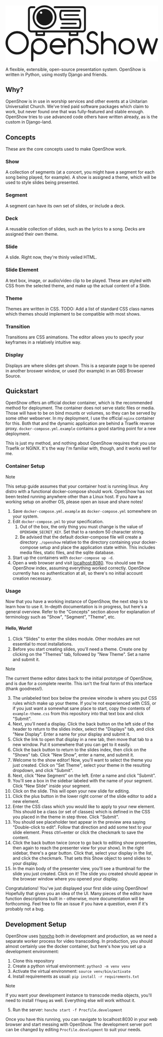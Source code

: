 <p align=center><img alt="OpenShow Logo" src="https://raw.githubusercontent.com/sheepman4267/OpenShow/refs/heads/main/.github/openshow-logo.svg"></p>
A flexible, extensible, open-source presentation system. OpenShow is written in Python, using mostly Django and friends.

## Why?
OpenShow is in use in worship services and other events at a Unitarian Universalist Church. We've tried paid software packages which claim to work, but never found one that was fully-featured and stable enough. OpenShow tries to use advanced code others have written already, as is the custom in Django-land.

## Concepts
These are the core concepts used to make OpenShow work.

### Show
A collection of segments (at a concert, you might have a segment for each song being played, for example). A show is assigned a theme, which will be used to style slides being presented.

### Segment
A segment can have its own set of slides, or include a deck.

### Deck
A reusable collection of slides, such as the lyrics to a song. Decks are assigned their own theme.

### Slide
A slide. Right now, they're thinly veiled HTML.

### Slide Element
A text box, image, or audio/video clip to be played. These are styled with CSS from the selected theme, and make up the actual content of a Slide.

### Theme
Themes are written in CSS. TODO: Add a list of standard CSS class names which themes should implement to be compatible with most shows.

### Transition
Transitions are CSS animations. The editor allows you to specify your keyframes in a relatively intuitive way.

### Display
Displays are where slides get shown. This is a separate page to be opened in another broswer window, or used (for example) in an OBS Browser Source.

## Quickstart
OpenShow offers an official docker container, which is the recommended method for deployment. The container does not serve static files or media. Those will have to be on bind mounts or volumes, so they can be served by some other webserver. In my deployment, I use the official `nginx` container for this. Both that and the dynamic application are behind a Traefik reverse proxy. `docker-compose.yml.example` contains a good starting point for a new deployment.

This is just my method, and nothing about OpenShow requires that you use Traefik or NGINX. It's the way I'm familiar with, though, and it works well for me.

### Container Setup
> [!NOTE]
> This setup guide assumes that your container host is running linux. Any distro with a functional docker-compose should work. OpenShow has not been tested running anywhere other than a Linux host. If you have a working setup on another OS, please open an issue and share notes!

1. Save `docker-compose.yml.example` as `docker-compose.yml` somewhere on your system.
2. Edit `docker-compose.yml` to your specification.
    1. Out of the box, the only thing you must change is the value of `OPENSHOW_SECRET_KEY`. Set that to a random 50 character string.
    2. Be advised that the default docker-compose file will create a directory `./openshow` relative to the directory containing your docker-compose setup and place the application state within. This includes media files, static files, and the sqlite database. 
3. Start up the containers with `docker-compose up -d`.  
4. Open a web browser and visit [localhost:8080](localhost:8080). You should see the OpenShow index, assuming everything worked correctly. OpenShow currently has no authentication at all, so there's no initial account creation necessary.

### Usage
Now that you have a working instance of OpenShow, the next step is to learn how to use it. In-depth documentation is in progress, but here's a general overview.
Refer to the "Concepts" section above for explanation of terminology such as "Show", "Segment", "Theme", etc.
#### Hello, World!
1. Click "Slides" to enter the slides module. Other modules are not essential to most installations.
2. Before you start creating slides, you'll need a theme. Create one by clicking on the "Themes" tab, followed by "New Theme". Set a name and submit it.
> [!NOTE]
> The current theme editor dates back to the initial prototype of OpenShow, and is due for a complete rewrite. This isn't the final form of this interface (thank goodness!).
3. The unlabeled text box below the preview winodw is where you put CSS rules which make up your theme. If you're not experienced with CSS, or if you just want a somewhat sane place to start, copy the contents of `example-theme.css` from this repository into that text box and click "Submit".
4. Next, you'll need a display. Click the back button on the left side of the header to return to the slides index, select the "Displays" tab, and click "New Display". Enter a name for your display and submit it.
5. Click the link to open that display in a new tab, then move that tab to a new window. Put it somewhere that you can get to it easily.
4. Click the back button to return to the slides index, then click on the "Shows" tab. Click "New Show", enter a name, and submit it.
5. Welcome to the show editor! Now, you'll want to select the theme you just created. Click on "Set Theme", select your theme in the resulting dropdown, and click "Submit".
6. Next, click "New Segment" on the left. Enter a name and click "Submit". 
7. You'll see a box in the sidebar labeled with the name of your segment. Click "New Slide" inside your segment.
8. Click on the slide. This will open your new slide for editing. 
9. Click the plus button in the lower right corner of the slide editor to add a new element.
10. Enter the CSS class which you would like to apply to your new element. This should be a class (or set of classes) which is defined in the CSS you placed in the theme in step three. Click "Submit".
11. You should see placeholder text appear in the preview area saying "Double-click to edit". Follow that direction and add some text to your slide element. Press ctrl+enter or click the checkmark to save the content.
12. Click the back button twice (once to go back to editing show properties, then again to reach the presenter view for your show). In the right sidebar, there's a gear button. Click that, select your display in the list, and click the checkmark. That sets this Show object to send slides to your display.
13. In the main body of the presenter view, you'll see a thumbnail for the slide you just created. Click on it! The slide you created should appear in the browser window where you opened your display.

Congratulations! You've just displayed your first slide using OpenShow! Hopefully that gives you an idea of the UI. Many pieces of the editor have function descriptions built in - otherwise, more documentation will be forthcoming. Feel free to file an issue if you have a question, even if it's probably not a bug.

## Development Setup

OpenShow uses [honcho](https://honcho.readthedocs.io/en/latest/) both in development and production, as we need a separate worker process for video transcoding.
In production, you should almost certainly use the docker container, but here's how you set up a development environment:

1. Clone this repository
2. Create a python virtual environment: `python3 -m venv venv`
3. Activate the virtual environment: `source venv/bin/activate`
4. Install requirements as usual: `pip install -r requirements.txt`
> [!NOTE]
> If you want your development instance to transcode media objects, you'll need to install `ffmpeg` as well. Everything else will work without it.
5. Run the server: `honcho start -f Procfile.development`

Once you have this running, you can navigate to localhost:8030 in your web browser and start messing with OpenShow. The development server port can be changed by editing `Procfile.development` to suit your needs.
